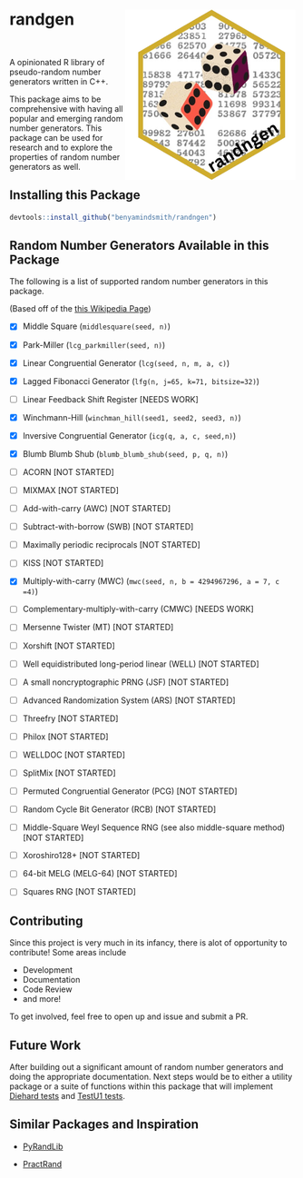 # randgen <a href='https://github.com/benyamindsmith/randngen'><img src='./logo.png' align="right" height="300" /></a>    
  <a target="_blank" href="https://discord.gg/VX3pzJyfSw"><img src="https://dcbadge.limes.pink/api/server/VX3pzJyfSw" alt="" /></a>  

<!--
Adding a webhook
This is some text
--->
A opinionated R library of pseudo-random number generators written in C++.

This package aims to be comprehensive with having all popular and emerging random number generators. This package can be used for research and to explore the properties of random number generators as well. 

## Installing this Package

```r
devtools::install_github("benyamindsmith/randngen")
```
## Random Number Generators Available in this Package

The following is a list of supported random number generators in this package. 

(Based off of the [this Wikipedia Page](https://en.wikipedia.org/wiki/List_of_random_number_generators))

- [x] Middle Square (`middlesquare(seed, n)`)

- [x] Park-Miller (`lcg_parkmiller(seed, n)`)

- [x] Linear Congruential Generator (`lcg(seed, n, m, a, c)`)

- [x] Lagged Fibonacci Generator (`lfg(n, j=65, k=71, bitsize=32)`)

- [ ] Linear Feedback Shift Register [NEEDS WORK]

- [x] Winchmann-Hill (`winchman_hill(seed1, seed2, seed3, n)`)

- [x] Inversive Congruential Generator (`icg(q, a, c, seed,n)`)

- [x] Blumb Blumb Shub (`blumb_blumb_shub(seed, p, q, n)`)

- [ ] ACORN [NOT STARTED]

- [ ] MIXMAX [NOT STARTED]

- [ ] Add-with-carry (AWC) [NOT STARTED]

- [ ] Subtract-with-borrow (SWB) [NOT STARTED]

- [ ] Maximally periodic reciprocals [NOT STARTED]

- [ ] KISS [NOT STARTED]

- [x] Multiply-with-carry (MWC) (`mwc(seed, n, b = 4294967296, a = 7, c =4)`)

- [ ] Complementary-multiply-with-carry (CMWC)  [NEEDS WORK]

- [ ] Mersenne Twister (MT)  [NOT STARTED]

- [ ] Xorshift  [NOT STARTED]

- [ ] Well equidistributed long-period linear (WELL)  [NOT STARTED]

- [ ] A small noncryptographic PRNG (JSF)  [NOT STARTED]

- [ ] Advanced Randomization System (ARS)  [NOT STARTED]

- [ ] Threefry  [NOT STARTED]

- [ ] Philox  [NOT STARTED]

- [ ] WELLDOC  [NOT STARTED]

- [ ] SplitMix  [NOT STARTED]

- [ ] Permuted Congruential Generator (PCG)  [NOT STARTED]

- [ ] Random Cycle Bit Generator (RCB)  [NOT STARTED]

- [ ] Middle-Square Weyl Sequence RNG (see also middle-square method)  [NOT STARTED]

- [ ] Xoroshiro128+  [NOT STARTED]

- [ ] 64-bit MELG (MELG-64) [NOT STARTED]

- [ ] Squares RNG  [NOT STARTED]

## Contributing

Since this project is very much in its infancy, there is alot of opportunity to contribute! Some areas include

- Development
- Documentation
- Code Review
- and more!

To get involved, feel free to open up and issue and submit a PR. 

## Future Work

After building out a significant amount of random number generators and doing the appropriate documentation. Next steps would be to either a utility package or a suite of functions within this package that will implement [Diehard tests](https://en.wikipedia.org/wiki/Diehard_tests) and [TestU1 tests](https://en.wikipedia.org/wiki/TestU01).

## Similar Packages and Inspiration

- [PyRandLib](https://github.com/schmouk/PyRandLib) 

- [PractRand](https://github.com/tylov-fork/PractRand)


